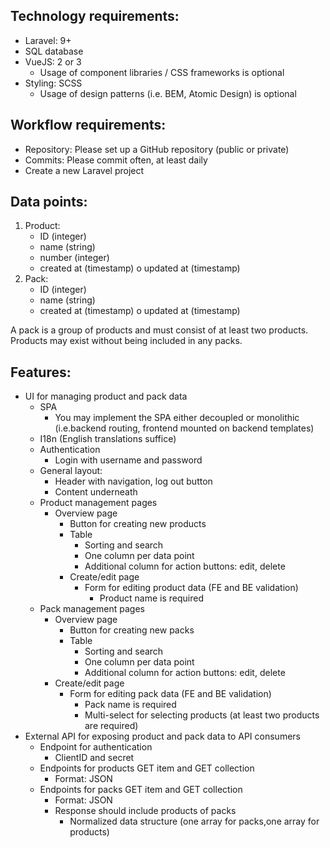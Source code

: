 ## Technology requirements:
* Laravel: 9+
* SQL database
* VueJS: 2 or 3
  * Usage of component libraries / CSS frameworks is optional
* Styling: SCSS
  * Usage of design patterns (i.e. BEM, Atomic Design) is optional
## Workflow requirements:
* Repository: Please set up a GitHub repository (public or private)
* Commits: Please commit often, at least daily
* Create a new Laravel project
## Data points:
1. Product:
   * ID (integer)
   * name (string)
   * number (integer)
   * created at (timestamp) o updated at (timestamp)
2. Pack:
   * ID (integer)
   * name (string)
   * created at (timestamp) o updated at (timestamp)

A pack is a group of products and must consist of at least two products. Products may exist without being included in any packs.
## Features:
* UI for managing product and pack data
  * SPA
    * You may implement the SPA either decoupled or monolithic (i.e.backend routing, frontend mounted on backend templates)
  * I18n (English translations suffice)
  * Authentication
    * Login with username and password
  * General layout:
    * Header with navigation, log out button
    * Content underneath
  * Product management pages
    * Overview page
      * Button for creating new products
      * Table
        * Sorting and search
        * One column per data point
        * Additional column for action buttons: edit, delete
      * Create/edit page
        * Form for editing product data (FE and BE validation)
          * Product name is required
  * Pack management pages
    * Overview page
      * Button for creating new packs
      * Table
        * Sorting and search
        * One column per data point
        * Additional column for action buttons: edit, delete
    * Create/edit page
      * Form for editing pack data (FE and BE validation)
        * Pack name is required
        * Multi-select for selecting products (at least two products are
          required)
* External API for exposing product and pack data to API consumers
  * Endpoint for authentication
    * ClientID and secret
  * Endpoints for products GET item and GET collection
    * Format: JSON
  * Endpoints for packs GET item and GET collection
    * Format: JSON
    * Response should include products of packs
      * Normalized data structure (one array for packs,one array for products)
